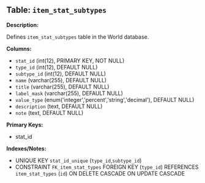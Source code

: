 ## Table: `item_stat_subtypes`

**Description:**

Defines `item_stat_subtypes` table in the World database.

**Columns:**
- `stat_id` (int(12), PRIMARY KEY, NOT NULL)
- `type_id` (int(12), DEFAULT NULL)
- `subtype_id` (int(12), DEFAULT NULL)
- `name` (varchar(255), DEFAULT NULL)
- `title` (varchar(255), DEFAULT NULL)
- `label_mask` (varchar(255), DEFAULT NULL)
- `value_type` (enum('integer','percent','string','decimal'), DEFAULT NULL)
- `description` (text, DEFAULT NULL)
- `note` (text, DEFAULT NULL)

**Primary Keys:**
- stat_id

**Indexes/Notes:**
- UNIQUE KEY `stat_id_unique` (`type_id`,`subtype_id`)
- CONSTRAINT `FK_item_stat_types` FOREIGN KEY (`type_id`) REFERENCES `item_stat_types` (`id`) ON DELETE CASCADE ON UPDATE CASCADE
